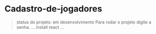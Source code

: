 # Cadastro-de-jogadores
> status do projeto: em desenvolvimento
> Para rodar o projeto digite a senha.
> ...
> install react
> ...
